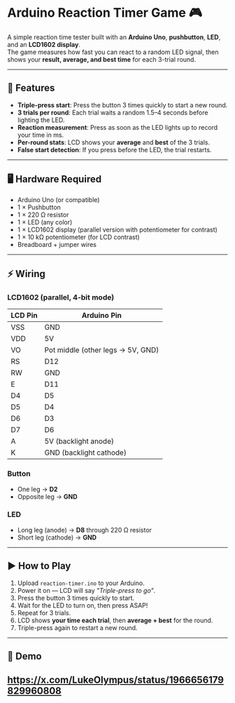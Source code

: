 # Arduino Reaction Timer Game 🎮

A simple reaction time tester built with an **Arduino Uno**, **pushbutton**, **LED**, and an **LCD1602 display**.  
The game measures how fast you can react to a random LED signal, then shows your **result, average, and best time** for each 3-trial round.

---

## 🔧 Features
- **Triple-press start**: Press the button 3 times quickly to start a new round.  
- **3 trials per round**: Each trial waits a random 1.5–4 seconds before lighting the LED.  
- **Reaction measurement**: Press as soon as the LED lights up to record your time in ms.  
- **Per-round stats**: LCD shows your **average** and **best** of the 3 trials.  
- **False start detection**: If you press before the LED, the trial restarts.

---

## 🖥️ Hardware Required
- Arduino Uno (or compatible)
- 1 × Pushbutton
- 1 × 220 Ω resistor
- 1 × LED (any color)
- 1 × LCD1602 display (parallel version with potentiometer for contrast)
- 1 × 10 kΩ potentiometer (for LCD contrast)
- Breadboard + jumper wires

---

## ⚡ Wiring

### LCD1602 (parallel, 4-bit mode)
| LCD Pin | Arduino Pin |
|---------|-------------|
| VSS     | GND         |
| VDD     | 5V          |
| VO      | Pot middle (other legs → 5V, GND) |
| RS      | D12         |
| RW      | GND         |
| E       | D11         |
| D4      | D5          |
| D5      | D4          |
| D6      | D3          |
| D7      | D6          |
| A       | 5V (backlight anode) |
| K       | GND (backlight cathode) |

### Button
- One leg → **D2**
- Opposite leg → **GND**

### LED
- Long leg (anode) → **D8** through 220 Ω resistor
- Short leg (cathode) → **GND**

---

## ▶️ How to Play
1. Upload `reaction-timer.ino` to your Arduino.  
2. Power it on — LCD will say *"Triple-press to go"*.  
3. Press the button 3 times quickly to start.  
4. Wait for the LED to turn on, then press ASAP!  
5. Repeat for 3 trials.  
6. LCD shows **your time each trial**, then **average + best** for the round.  
7. Triple-press again to restart a new round.

---

## 📸 Demo
https://x.com/LukeOlympus/status/1966656179829960808
---

